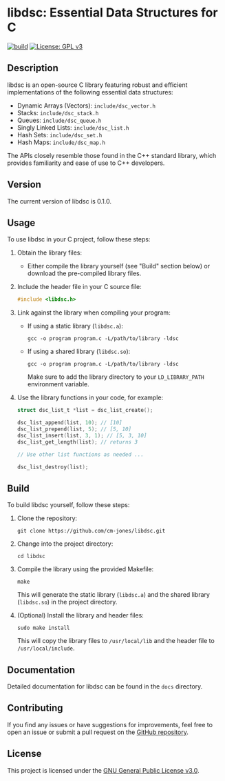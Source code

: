 # libdsc: Essential Data Structures for C

[![build](https://github.com/cm-jones/dsc/actions/workflows/c.yml/badge.svg)](https://github.com/cm-jones/dsc/actions/workflows/c.yml) [![License: GPL v3](https://img.shields.io/badge/License-GPLv3-blue.svg)](https://www.gnu.org/licenses/gpl-3.0)

## Description

libdsc is an open-source C library featuring robust and efficient implementations of the following essential data structures:

- Dynamic Arrays (Vectors): `include/dsc_vector.h`
- Stacks: `include/dsc_stack.h`
- Queues: `include/dsc_queue.h`
- Singly Linked Lists: `include/dsc_list.h`
- Hash Sets: `include/dsc_set.h`
- Hash Maps: `include/dsc_map.h`

The APIs closely resemble those found in the C++ standard library, which provides familiarity and ease of use to C++ developers.

## Version

The current version of libdsc is 0.1.0.

## Usage

To use libdsc in your C project, follow these steps:

1. Obtain the library files:
   - Either compile the library yourself (see "Build" section below) or download the pre-compiled library files.

2. Include the header file in your C source file:
   ```c
   #include <libdsc.h>
   ```

3. Link against the library when compiling your program:
   - If using a static library (`libdsc.a`):
     ```
     gcc -o program program.c -L/path/to/library -ldsc
     ```
   - If using a shared library (`libdsc.so`):
     ```
     gcc -o program program.c -L/path/to/library -ldsc
     ```
     Make sure to add the library directory to your `LD_LIBRARY_PATH` environment variable.

4. Use the library functions in your code, for example:
   ```c
   struct dsc_list_t *list = dsc_list_create();

   dsc_list_append(list, 10); // [10]
   dsc_list_prepend(list, 5); // [5, 10]
   dsc_list_insert(list, 3, 1); // [5, 3, 10]
   dsc_list_get_length(list); // returns 3

   // Use other list functions as needed ...

   dsc_list_destroy(list);
   ```

## Build

To build libdsc yourself, follow these steps:

1. Clone the repository:
   ```
   git clone https://github.com/cm-jones/libdsc.git
   ```

2. Change into the project directory:
   ```
   cd libdsc
   ```

3. Compile the library using the provided Makefile:
   ```
   make
   ```
   This will generate the static library (`libdsc.a`) and the shared library (`libdsc.so`) in the project directory.

4. (Optional) Install the library and header files:
   ```
   sudo make install
   ```
   This will copy the library files to `/usr/local/lib` and the header file to `/usr/local/include`.

## Documentation

Detailed documentation for libdsc can be found in the `docs` directory.

## Contributing

If you find any issues or have suggestions for improvements, feel free to open an issue or submit a pull request on the [GitHub repository](https://github.com/cm-jones/libdsc).

## License

This project is licensed under the [GNU General Public License v3.0](LICENSE).
